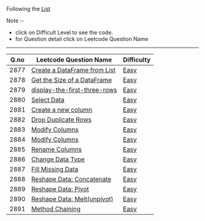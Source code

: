 Following the [List](https://leetcode.com/studyplan/introduction-to-pandas/)


Note :- 
- click on Difficult Level to see the code.
- for Question detail click on Leetcode Question Name
-------------------

Q.no| Leetcode Question Name| Difficulty
---|----|----
2877|[Create a DataFrame from List](https://leetcode.com/problems/create-a-dataframe-from-list/description/?envType=study-plan-v2&envId=introduction-to-pandas&lang=pythondata)|[Easy](./leetcode/pandas/2877.py)
2878|[Get the Size of a DataFrame](https://leetcode.com/problems/get-the-size-of-a-dataframe/?envType=study-plan-v2&envId=introduction-to-pandas&lang=pythondata)|[Easy](./leetcode/pandas/2878.py)
2879|[display-the-first-three-rows](https://leetcode.com/problems/display-the-first-three-rows/?envType=study-plan-v2&envId=introduction-to-pandas&lang=pythondata)| [Easy](./leetcode/pandas/2879.py)
2880|[Select Data](https://leetcode.com/problems/select-data/?envType=study-plan-v2&envId=introduction-to-pandas&lang=pythondata)| [Easy](./leetcode/pandas/2880.py)
2881|[Create a new column](https://leetcode.com/problems/create-a-new-column/?envType=study-plan-v2&envId=introduction-to-pandas&lang=pythondata)| [Easy](./leetcode/pandas/2881.py)
2882|[Drop Duplicate Rows](https://leetcode.com/problems/drop-duplicate-rows/description/?envType=study-plan-v2&envId=introduction-to-pandas&lang=pythondata)| [Easy](./leetcode/pandas/2882.py)
2883|[Modify Columns](https://leetcode.com/problems/modify-columns/description/?envType=study-plan-v2&envId=introduction-to-pandas&lang=pythondata)|[Easy](./leetcode/pandas/2883.py)
2884|[Modify Columns](https://leetcode.com/problems/modify-columns/description/?envType=study-plan-v2&envId=introduction-to-pandas&lang=pythondata)|[Easy](./leetcode/pandas/2884.py)
2885|[Rename Columns](https://leetcode.com/problems/rename-columns/description/?envType=study-plan-v2&envId=introduction-to-pandas&lang=pythondata)| [Easy](./leetcode/pandas/2885.py)
2886|[Change Data Type](https://leetcode.com/problems/change-data-type/description/?envType=study-plan-v2&envId=introduction-to-pandas&lang=pythondata)|[Easy](./leetcode/pandas/2886.py)
2887|[Fill Missing Data](https://leetcode.com/problems/fill-missing-data/description/?envType=study-plan-v2&envId=introduction-to-pandas&lang=pythondata)|[Easy](./leetcode/pandas/2887.py)
2888|[Reshape Data: Concatenate](https://leetcode.com/problems/reshape-data-concatenate/description/?envType=study-plan-v2&envId=introduction-to-pandas&lang=pythondata)| [Easy](./leetcode/pandas/2888.py)
2889|[Reshape Data: Pivot](https://leetcode.com/problems/reshape-data-pivot/?envType=study-plan-v2&envId=introduction-to-pandas&lang=pythondata)| [Easy](./leetcode/pandas/2889.py)
2890|[Reshape Data: Melt(unpivot) ](https://leetcode.com/problems/reshape-data-melt/?envType=study-plan-v2&envId=introduction-to-pandas&lang=pythondata)|[Easy](./leetcode/pandas/2890.py)
2891|[Method Chaining](https://leetcode.com/problems/method-chaining/description/?envType=study-plan-v2&envId=introduction-to-pandas&lang=pythondata)|[Easy](./leetcode/pandas/2890.py)